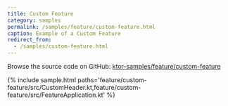 ```yaml
---
title: Custom Feature
category: samples
permalink: /samples/feature/custom-feature.html
caption: Example of a Custom Feature
redirect_from:
  - /samples/custom-feature.html
---
```


Browse the source code on GitHub: [ktor-samples/feature/custom-feature](https://github.com/ktorio/ktor-samples/tree/master/generic/samples/custom-feature)

{% include sample.html 
    paths='feature/custom-feature/src/CustomHeader.kt,feature/custom-feature/src/FeatureApplication.kt' %}


